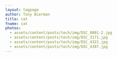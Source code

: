 ```yaml
---
layout: tagpage
author: Tony Bierman
title: cat
fname: cat
photos:
  - assets/content/posts/tech/img/DSC_0001-2.jpg
  - assets/content/posts/tech/img/DSC_3171.jpg
  - assets/content/posts/tech/img/DSC_4321.jpg
  - assets/content/posts/tech/img/DSC_4387.jpg
---
```


